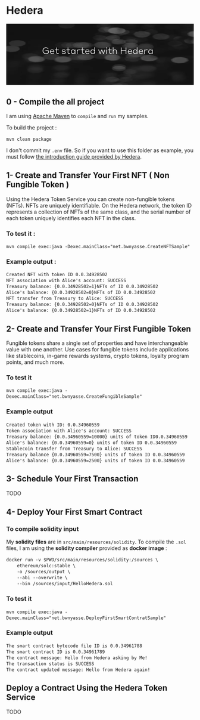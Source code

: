 
# Hedera 

![hedera](../hedera.png)

## 0 - Compile the all project

I am using [Apache Maven](https://maven.apache.org/) to `compile` and `run` my samples. 

To build the project : 

    mvn clean package

I don't commit my `.env` file. So if you want to use this folder as example, you must follow [the introduction guide provided by Hedera](https://docs.hedera.com/guides/getting-started/introduction).

## 1- Create and Transfer Your First NFT ( Non Fungible Token )

Using the Hedera Token Service you can create non-fungible tokens (NFTs). NFTs are uniquely identifiable. On the Hedera network, the token ID represents a collection of NFTs of the same class, and the serial number of each token uniquely identifies each NFT in the class.

### To test it :

    mvn compile exec:java -Dexec.mainClass="net.bwnyasse.CreateNFTSample"

### Example output :

    Created NFT with token ID 0.0.34928502
    NFT association with Alice's account: SUCCESS
    Treasury balance: {0.0.34928502=1}NFTs of ID 0.0.34928502
    Alice's balance: {0.0.34928502=0}NFTs of ID 0.0.34928502
    NFT transfer from Treasury to Alice: SUCCESS
    Treasury balance: {0.0.34928502=0}NFTs of ID 0.0.34928502
    Alice's balance: {0.0.34928502=1}NFTs of ID 0.0.34928502

## 2- Create and Transfer Your First Fungible Token

Fungible tokens share a single set of properties and have interchangeable value with one another. Use cases for fungible tokens include applications like stablecoins, in-game rewards systems, crypto tokens, loyalty program points, and much more.

### To test it 

    mvn compile exec:java -Dexec.mainClass="net.bwnyasse.CreateFungibleSample"

### Example output

    Created token with ID: 0.0.34960559
    Token association with Alice's account: SUCCESS
    Treasury balance: {0.0.34960559=10000} units of token ID0.0.34960559
    Alice's balance: {0.0.34960559=0} units of token ID 0.0.34960559
    Stablecoin transfer from Treasury to Alice: SUCCESS
    Treasury balance {0.0.34960559=7500} units of token ID 0.0.34960559
    Alice's balance: {0.0.34960559=2500} units of token ID 0.0.34960559

## 3- Schedule Your First Transaction

TODO

## 4- Deploy Your First Smart Contract


### To compile solidity input 

My **solidity files** are in `src/main/resources/solidity`. To compile the `.sol` files, 
I am using the **solidity compiler** provided as **docker image** :  

    docker run -v $PWD/src/main/resources/solidity:/sources \
        ethereum/solc:stable \
        -o /sources/output \
        --abi --overwrite \
        --bin /sources/input/HelloHedera.sol


### To test it 

    mvn compile exec:java -Dexec.mainClass="net.bwnyasse.DeployFirstSmartContratSample"

### Example output

    The smart contract bytecode file ID is 0.0.34961788
    The smart contract ID is 0.0.34961789
    The contract message: Hello from Hedera asking by Me!
    The transaction status is SUCCESS
    The contract updated message: Hello from Hedera again!

## Deploy a Contract Using the Hedera Token Service

TODO